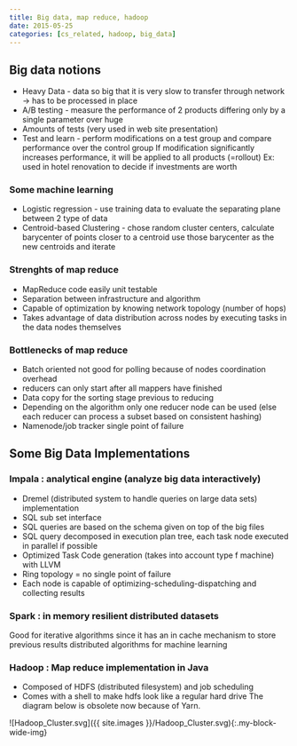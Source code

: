 ```yaml
---
title: Big data, map reduce, hadoop
date: 2015-05-25
categories: [cs_related, hadoop, big_data]
---
```


## Big data notions
* Heavy Data - data so big that it is very slow to transfer through network -> has to be processed in place
* A/B testing - measure the performance of 2 products differing only by a single parameter over huge
* Amounts of tests (very used in web site presentation)
* Test and learn - perform modifications on a test group and compare performance over the control group
  If modification significantly increases performance, it will be applied to all products (=rollout)
  Ex: used in hotel renovation to decide if investments are worth

### Some machine learning
* Logistic regression - use training data to evaluate the separating plane between 2 type of data
* Centroid-based Clustering - chose random cluster centers, calculate barycenter of points closer to a centroid use those barycenter as the new centroids and iterate

### Strenghts of map reduce
* MapReduce code easily unit testable
* Separation between infrastructure and algorithm
* Capable of optimization by knowing network topology (number of hops)
* Takes advantage of data distribution across nodes by executing tasks in the data nodes themselves

### Bottlenecks of map reduce
* Batch oriented not good for polling because of nodes coordination overhead
* reducers can only start after all mappers have finished
* Data copy for the sorting stage previous to reducing
* Depending on the algorithm only one reducer node can be used (else each reducer can process a subset based on consistent hashing)
* Namenode/job tracker single point of failure

## Some Big Data Implementations

### Impala : analytical engine (analyze big data interactively)
* Dremel (distributed system to handle queries on large data sets) implementation
* SQL sub set interface
* SQL queries are based on the schema given on top of the big files
* SQL query decomposed in execution plan tree, each task node executed in parallel if possible
* Optimized Task Code generation (takes into account type f machine) with LLVM
* Ring topology = no single point of failure
* Each node is capable of optimizing-scheduling-dispatching and collecting results

### Spark : in memory resilient distributed datasets
Good for iterative algorithms since it has an in cache mechanism to store previous results distributed algorithms for machine learning

### Hadoop : Map reduce implementation in Java
* Composed of HDFS (distributed filesystem) and job scheduling
* Comes with a shell to make hdfs look like a regular hard drive
The diagram below is obsolete now because of Yarn.

![Hadoop_Cluster.svg]({{ site.images }}/Hadoop_Cluster.svg){:.my-block-wide-img}
